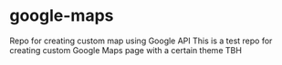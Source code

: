 # google-maps
Repo for creating custom map using Google API
This is a test repo for creating custom Google Maps page with a certain theme TBH
